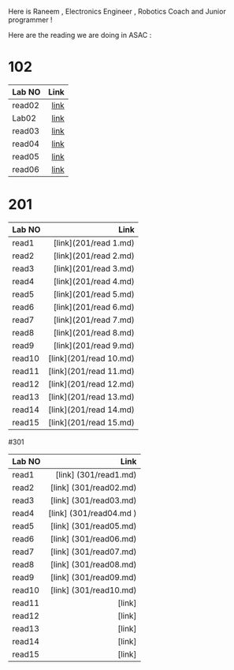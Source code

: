 Here is Raneem , Electronics Engineer , Robotics Coach and Junior programmer ! 

Here are the reading we are doing in ASAC : 

# 102

| Lab NO | Link                                                 |
| :----  |  ----:  
| read02 | [link](102/read2a.md)                                    |
| Lab02  | [link](102/lab02.md)                                     |
| read03 | [link](102/Read3a.md)                                    |
| read04 | [link](102/read04.md)                                    |
|read05  | [link](102/read5.md)                                     |
|read06  | [link](102/read6.md)                                    |      

# 201

| Lab NO | Link                                                 |
| :----  |  ----:  
| read1 | [link](201/read 1.md)                                    |
| read2  | [link](201/read 2.md)                                     |
| read3 | [link](201/read 3.md)                                    |
| read4 | [link](201/read 4.md)                                    |
| read5  | [link](201/read 5.md)                                     |
| read6  | [link](201/read 6.md)                                    |      
| read7 | [link](201/read 7.md)                                    |
| read8 | [link](201/read 8.md)                                    |
| read9 | [link](201/read 9.md)                                    |
| read10 | [link](201/read 10.md)                                    |
| read11 | [link](201/read 11.md)                                    |
| read12 | [link](201/read 12.md)                                    |
| read13 | [link](201/read 13.md)                                    |
| read14 | [link](201/read 14.md)                                    |
| read15 | [link](201/read 15.md)                                    |


#301


| Lab NO | Link                                                 |
| :----  |  ----:  
| read1 | [link] (301/read1.md)                                 |
| read2  | [link]  (301/read02.md)                                |
| read3 | [link]               (301/read03.md)                  |
| read4 | [link]            (301/read04.md )                      |
| read5  | [link]       (301/read05.md)                             |
| read6  | [link]          (301/read06.md)                      |      
| read7 | [link]                (301/read07.md)               |
| read8 | [link]               (301/read08.md)                   |
| read9 | [link]                        (301/read09.md)       |
| read10 | [link]                    (301/read10.md)             |
| read11 | [link]                                   |
| read12 | [link]                                   |
| read13 | [link]                                    |
| read14 | [link]                                   |
| read15 | [link]                           |